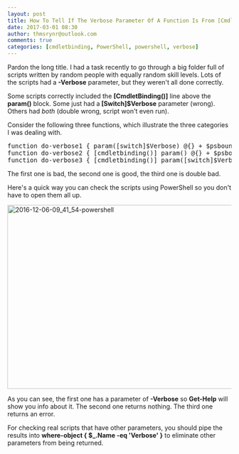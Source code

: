 ```yaml
---
layout: post
title: How To Tell If The Verbose Parameter Of A Function Is From [CmdletBinding()] Or Manually Added
date: 2017-03-01 08:30
author: thmsrynr@outlook.com
comments: true
categories: [cmdletbinding, PowerShell, powershell, verbose]
---
```

Pardon the long title. I had a task recently to go through a big folder full of scripts written by random people with equally random skill levels. Lots of the scripts had a <strong>-Verbose</strong> parameter, but they weren't all done correctly.

Some scripts correctly included the <strong>[CmdletBinding()]</strong> line above the <strong>param()</strong> block. Some just had a<strong> [Switch]$Verbose</strong> parameter (wrong). Others had <em>both </em>(double wrong, script won't even run).

Consider the following three functions, which illustrate the three categories I was dealing with.

<!--more-->

<pre class="lang:ps decode:true ">function do-verbose1 { param([switch]$Verbose) @{} + $psboundparameters }                  
function do-verbose2 { [cmdletbinding()] param() @{} + $psboundparameters }                
function do-verbose3 { [cmdletbinding()] param([switch]$Verbose) @{} + $psboundparameters }</pre>

The first one is bad, the second one is good, the third one is double bad.

Here's a quick way you can check the scripts using PowerShell so you don't have to open them all up.

<a href="http://www.workingsysadmin.com/wp-content/uploads/2016/12/2016-12-06-09_41_54-powershell.png"><img class="alignnone size-full wp-image-417" src="http://www.workingsysadmin.com/wp-content/uploads/2016/12/2016-12-06-09_41_54-powershell.png" alt="2016-12-06-09_41_54-powershell" width="915" height="414" /></a>

As you can see, the first one has a parameter of <strong>-Verbose</strong> so <strong>Get-Help</strong> will show you info about it. The second one returns nothing. The third one returns an error.

For checking real scripts that have other parameters, you should pipe the results into <strong>where-object { $_.Name -eq 'Verbose' }</strong> to eliminate other parameters from being returned.
